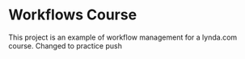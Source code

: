 # Workflows Course

This project is an example of workflow management for a lynda.com course. 
Changed to practice push
